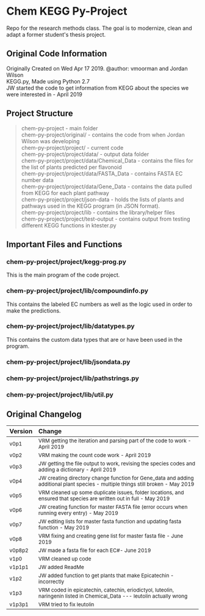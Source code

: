 # Chem KEGG Py-Project
Repo for the research methods class. The goal is to modernize, clean and adapt a former student's thesis project.

## Original Code Information
Originally Created on Wed Apr 17 2019. @author: vmoorman and Jordan Wilson  
KEGG.py, Made using Python 2.7  
JW started the code to get information from KEGG about the species we were interested in - April 2019  

## Project Structure
> chem-py-project - main folder  
chem-py-project/original/ - contains the code from when Jordan Wilson was developing  
chem-py-project/project/ - current code  
chem-py-project/project/data/ - output data folder  
chem-py-project/project/data/Chemical_Data - contains the files for the list of plants predicted per flavonoid  
chem-py-project/project/data/FASTA_Data - contains FASTA EC number data  
chem-py-project/project/data/Gene_Data - contains the data pulled from KEGG for each plant pathway  
chem-py-project/project/json-data -  holds the lists of plants and pathways used in the KEGG program (in JSON format).  
chem-py-project/project/lib - contains the library/helper files  
chem-py-project/project/test-output - contains output from testing different KEGG functions in ktester.py  

## Important Files and Functions
### chem-py-project/project/kegg-prog.py
This is the main program of the code project.  
  
### chem-py-project/project/lib/compoundinfo.py
This contains the labeled EC numbers as well as the logic used in order to make the predictions.  
  

### chem-py-project/project/lib/datatypes.py
This contains the custom data types that are or have been used in the program.  
  
### chem-py-project/project/lib/jsondata.py
### chem-py-project/project/lib/pathstrings.py
### chem-py-project/project/lib/util.py




## Original Changelog 
Version | Change |
:-------|:-------|
<sub>v0p1 | <sub>VRM getting the iteration and parsing part of the code to work - April 2019 |
<sub>v0p2 | <sub>VRM making the count code work - April 2019 |
<sub>v0p3 | <sub>JW getting the file output to work, revising the species codes and adding a dictionary - April 2019 |
<sub>v0p4 | <sub>JW creating directory change function for Gene_data and adding additional plant species - multiple things still broken - May 2019 |
<sub>v0p5 | <sub>VRM cleaned up some duplicate issues, folder locations, and ensured that species are written out in full  - May 2019 |
<sub>v0p6 | <sub>JW creating function for master FASTA file (error occurs when running every entry) - May 2019 |
<sub>v0p7 | <sub>JW editing lists for master fasta function and updating fasta function - May 2019 |
<sub>v0p8 | <sub>VRM fixing and creating gene list for master fasta file - June 2019 |
<sub>v0p8p2 | <sub>JW made a fasta file for each EC#- June 2019 |
<sub>v1p0 | <sub>VRM cleaned up code |
<sub>v1p1p1 | <sub>JW added ReadMe |
<sub>v1p2 | <sub>JW added function to get plants that make Epicatechin - incorrectly |
<sub>v1p3 | <sub>VRM coded in epicatechin, catechin, eriodictyol, luteolin, naringenin listed in Chemical_Data --- leutolin actually wrong |
<sub>v1p3p1 | <sub>VRM tried to fix leutolin |




